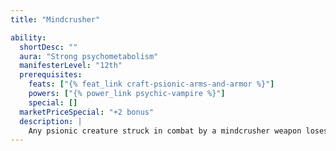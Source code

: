 ```yaml
---
title: "Mindcrusher"

ability:
  shortDesc: ""
  aura: "Strong psychometabolism"
  manifesterLevel: "12th"
  prerequisites:
    feats: ["{% feat_link craft-psionic-arms-and-armor %}"]
    powers: ["{% power_link psychic-vampire %}"]
    special: []
  marketPriceSpecial: "+2 bonus"
  description: |
    Any psionic creature struck in combat by a mindcrusher weapon loses a number of power points equal to half the amount of hit point damage the weapon deals (only the base damage of the weapon contributes to the power point loss; additional damage from high Strength or other sources does not cause additional power point loss). A psionic creature that is out of power points (or has none) must succeed on a DC 17 Will save or take {% die_roll 1 2 0 %} points of Wisdom damage.
---
```

